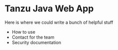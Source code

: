 # Tanzu Java Web App

Here is where we could write a bunch of helpful stuff

- How to use
- Contact for the team
- Security documentation